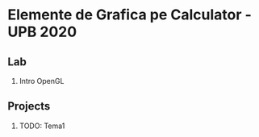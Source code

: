 Elemente de Grafica pe Calculator - UPB 2020
==
Lab
--
1.  Intro OpenGL

Projects
--
1. TODO: Tema1

